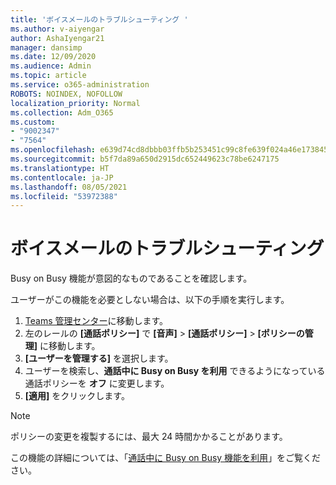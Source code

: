 ```yaml
---
title: 'ボイスメールのトラブルシューティング '
ms.author: v-aiyengar
author: AshaIyengar21
manager: dansimp
ms.date: 12/09/2020
ms.audience: Admin
ms.topic: article
ms.service: o365-administration
ROBOTS: NOINDEX, NOFOLLOW
localization_priority: Normal
ms.collection: Adm_O365
ms.custom:
- "9002347"
- "7564"
ms.openlocfilehash: e639d74cd8dbbb03ffb5b253451c99c8fe639f024a46e173845a0f4d322e43ca
ms.sourcegitcommit: b5f7da89a650d2915dc652449623c78be6247175
ms.translationtype: HT
ms.contentlocale: ja-JP
ms.lasthandoff: 08/05/2021
ms.locfileid: "53972388"
---
```

# <a name="troubleshooting-voicemail"></a>ボイスメールのトラブルシューティング

Busy on Busy 機能が意図的なものであることを確認します。

ユーザーがこの機能を必要としない場合は、以下の手順を実行します。

1. [Teams 管理センター](https://admin.teams.microsoft.com/policies/calling)に移動します。
1. 左のレールの **[通話ポリシー]** で **[音声]** > **[通話ポリシー]** > **[ポリシーの管理]** に移動します。
1. **[ユーザーを管理する]** を選択します。
1. ユーザーを検索し、**通話中に Busy on Busy を利用** できるようになっている通話ポリシーを **オフ** に変更します。
1. **[適用]** をクリックします。
> [!NOTE]
> ポリシーの変更を複製するには、最大 24 時間かかることがあります。

この機能の詳細については、「[通話中に Busy on Busy 機能を利用](https://docs.microsoft.com/microsoftteams/teams-calling-policy#busy-on-busy-is-available-while-in-a-call)」をご覧ください。
